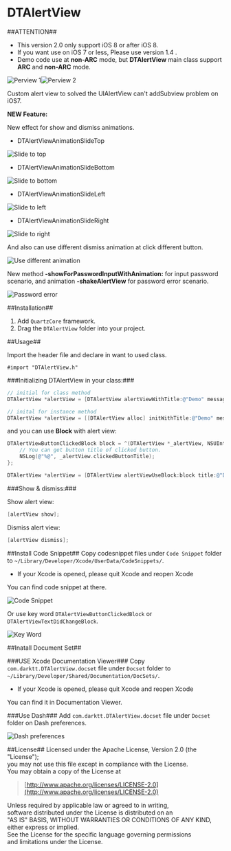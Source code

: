 DTAlertView
===========

##ATTENTION##

* This version 2.0 only support iOS 8 or after iOS 8.
* If you want use on iOS 7 or less, Please use version 1.4 .
* Demo code use at **non-ARC** mode, but **DTAlertView** main class support **ARC** and **non-ARC** mode.

![Perview 1](https://raw.github.com/Darktt/DTAlertView/master/Raw/Image/Perview1.png)![Perview 2](https://raw.github.com/Darktt/DTAlertView/master/Raw/Image/Perview2.png)

Custom alert view to solved the UIAlertView can't addSubview problem on iOS7.

**NEW Feature:**

New effect for show and dismiss animations.
* DTAlertViewAnimationSlideTop

![Slide to top](https://raw.github.com/Darktt/DTAlertView/master/Raw/DemoGif/SlideTop.gif)
* DTAlertViewAnimationSlideBottom

![Slide to bottom](https://raw.github.com/Darktt/DTAlertView/master/Raw/DemoGif/SlideBottom.gif)
* DTAlertViewAnimationSlideLeft

![Slide to left](https://raw.github.com/Darktt/DTAlertView/master/Raw/DemoGif/SlideLeft.gif)
* DTAlertViewAnimationSlideRight

![Slide to right](https://raw.github.com/Darktt/DTAlertView/master/Raw/DemoGif/SlideRight.gif)

And also can use different dismiss animation at click different button.

![Use different animation](https://raw.github.com/Darktt/DTAlertView/master/Raw/DemoGif/Different.gif)

New method **-showForPasswordInputWithAnimation:** for input password scenario, and animation **-shakeAlertView** for password error scenario.

![Password error](https://raw.github.com/Darktt/DTAlertView/master/Raw/DemoGif/PasswordError.gif)

##Installation##

1. Add `QuartzCore` framework.
2. Drag the `DTAlertView` folder into your project.

##Usage##

Import the header file and declare in want to used class.

	#import "DTAlertView.h"
	
###Initializing DTAlertView in your class:###

``` objective-c
// initial for class method
DTAlertView *alertView = [DTAlertView alertViewWithTitle:@"Demo" message:@"This is normal alert view." delegate:nil cancelButtonTitle:@"Cancel" positiveButtonTitle:@"OK"];

// inital for instance method
DTAlertView *alertView = [[DTAlertView alloc] initWithTitle:@"Demo" message:@"This is normal alert view." delegate:nil cancelButtonTitle:@"Cancel" positiveButtonTitle:@"OK"];
```

and you can use **Block** with alert view:

``` objective-c
DTAlertViewButtonClickedBlock block = ^(DTAlertView *_alertView, NSUInteger buttonIndex, NSUInteger cancelButtonIndex){
	// You can get button title of clicked button.
    NSLog(@"%@", _alertView.clickedButtonTitle);
};

DTAlertView *alertView = [DTAlertView alertViewUseBlock:block title:@"Demo" message:@"This is normal alert view with block." cancelButtonTitle:@"Cancel" positiveButtonTitle:nil];
```

###Show & dismiss:###

Show alert view:

``` objective-c
[alertView show];
```
<!--
// Show alert view use custom animation.
[alertView showWithAnimationBlock:^{
	// Implemnet your custom animation code
	
}];
-->

Dismiss alert view:

``` objective-c
[alertView dismiss];
```

##Install Code Snippet##
Copy codesnippet files under `Code Snippet` folder to `~/Library/Developer/Xcode/UserData/CodeSnippets/`. <br/>

* If your Xcode is opened, please quit Xcode and reopen Xcode

You can find code snippet at there.

![Code Snippet](https://raw.github.com/Darktt/DTAlertView/master/Raw/Image/CodeSnippet.png)

Or use key word `DTAlertViewButtonClickedBlock` or `DTAlertViewTextDidChangeBlock`.

![Key Word](https://raw.github.com/Darktt/DTAlertView/master/Raw/Image/KeyWord.png)

##Inatall Document Set##

###USE Xcode Documentation Viewer###
Copy `com.darktt.DTAlertView.docset` file under `Docset` folder to `~/Library/Developer/Shared/Documentation/DocSets/`. <br/>

* If your Xcode is opened, please quit Xcode and reopen Xcode

You can find it in Documentation Viewer.

###Use Dash###
Add `com.darktt.DTAlertView.docset` file under `Docset` folder on Dash preferences.

![Dash preferences](https://raw.github.com/Darktt/DTAlertView/master/Raw/Image/Dash.png)

##License##
Licensed under the Apache License, Version 2.0 (the "License");  
you may not use this file except in compliance with the License.  
You may obtain a copy of the License at

>[http://www.apache.org/licenses/LICENSE-2.0](http://www.apache.org/licenses/LICENSE-2.0)
 
Unless required by applicable law or agreed to in writing,  
software distributed under the License is distributed on an  
"AS IS" BASIS, WITHOUT WARRANTIES OR CONDITIONS OF ANY KIND,  
either express or implied.   
See the License for the specific language governing permissions  
and limitations under the License.
